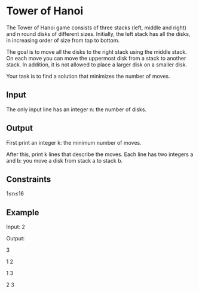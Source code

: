 # Tower of Hanoi

The Tower of Hanoi game consists of three stacks (left, middle and right) and n round disks of different sizes. Initially, the left stack has all the disks, in increasing order of size from top to bottom.

The goal is to move all the disks to the right stack using the middle stack. On each move you can move the uppermost disk from a stack to another stack. In addition, it is not allowed to place a larger disk on a smaller disk.

Your task is to find a solution that minimizes the number of moves.

Input
--
The only input line has an integer n: the number of disks.

Output
--
First print an integer k: the minimum number of moves.

After this, print k lines that describe the moves. Each line has two integers a and b: you move a disk from stack a to stack b.

Constraints
--
1≤n≤16

Example
--
Input:
2

Output:

3

1 2

1 3

2 3